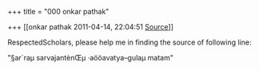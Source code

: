+++
title = "000 onkar pathak"

+++
[[onkar pathak	2011-04-14, 22:04:51 [Source](https://groups.google.com/g/bvparishat/c/gaqeunwNkuc)]]



RespectedScholars, please help me in finding the source of following line:

"§ar´raµ sarvajantènŒµ ·aööavatya–gulaµ matam"

  

